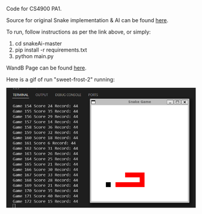 
Code for CS4900 PA1.

Source for original Snake implementation & AI can be found [here](https://github.com/sourenaKhanzadeh/snakeAi).

To run, follow instructions as per the link above, or simply:
1. cd snakeAi-master
2. pip install -r requirements.txt
3. python main\.py

WandB Page can be found [here](https://wandb.ai/nickadkins47/CS-4900-PA1).

Here is a gif of run "sweet-frost-2" running:

![](ai_running.gif)